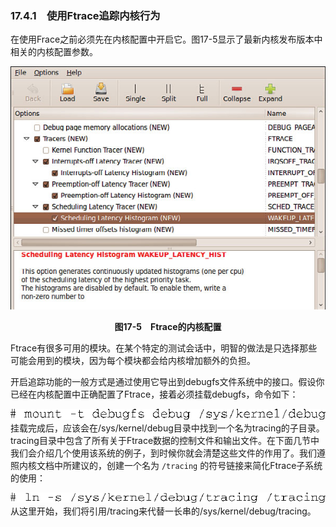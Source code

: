 ### 17.4.1　使用Ftrace追踪内核行为

在使用Frace之前必须先在内核配置中开启它。图17-5显示了最新内核发布版本中相关的内核配置参数。

![520.png](../images/520.png)
<center class="my_markdown"><b class="my_markdown">图17-5　Ftrace的内核配置</b></center>

Ftrace有很多可用的模块。在某个特定的测试会话中，明智的做法是只选择那些可能会用到的模块，因为每个模块都会给内核增加额外的负担。

开启追踪功能的一般方式是通过使用它导出到debugfs文件系统中的接口。假设你已经在内核配置中正确配置了Ftrace，接着必须挂载debugfs，命令如下：



![521.png](../images/521.png)
挂载完成后，应该会在/sys/kernel/debug目录中找到一个名为tracing的子目录。tracing目录中包含了所有关于Ftrace数据的控制文件和输出文件。在下面几节中我们会介绍几个使用该系统的例子，到时候你就会清楚这些文件的作用了。我们遵照内核文档中所建议的，创建一个名为 `/tracing` 的符号链接来简化Ftrace子系统的使用：



![522.png](../images/522.png)
从这里开始，我们将引用/tracing来代替一长串的/sys/kernel/debug/tracing。

